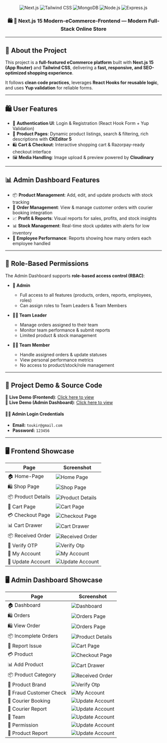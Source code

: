 <div align="center">

![Next.js](https://img.shields.io/badge/Next.js-000000?style=for-the-badge&logo=nextdotjs&logoColor=white)
![Tailwind CSS](https://img.shields.io/badge/Tailwind_CSS-38B2AC?style=for-the-badge&logo=tailwindcss&logoColor=white)
![MongoDB](https://img.shields.io/badge/MongoDB-47A248?style=for-the-badge&logo=mongodb&logoColor=white)
![Node.js](https://img.shields.io/badge/Node.js-339933?style=for-the-badge&logo=nodedotjs&logoColor=white)
![Express.js](https://img.shields.io/badge/Express.js-000000?style=for-the-badge&logo=express&logoColor=white)

<h3 align="center">🛍️ 🛒 Next.js 15 Modern-eCommerce-Frontend — Modern Full-Stack Online Store</h3>
</div>

---

## 📖 About the Project

This project is a **full-featured eCommerce platform** built with **Next.js 15 (App Router)** and **Tailwind CSS**, delivering a **fast, responsive, and SEO-optimized shopping experience**.

It follows **clean code practices**, leverages **React Hooks for reusable logic**, and uses **Yup validation** for reliable forms.

---

## 🛍️ User Features

- 🔐 **Authentication UI**: Login & Registration (React Hook Form + Yup Validation)
- 🛒 **Product Pages**: Dynamic product listings, search & filtering, rich descriptions with **CKEditor 5**
- 🛍️ **Cart & Checkout**: Interactive shopping cart & Razorpay-ready checkout interface
- 🖼️ **Media Handling**: Image upload & preview powered by **Cloudinary**

---

## 📊 Admin Dashboard Features

- 📦 **Product Management**: Add, edit, and update products with stock tracking
- 📑 **Order Management**: View & manage customer orders with courier booking integration
- 📈 **Profit & Reports**: Visual reports for sales, profits, and stock insights
- 📊 **Stock Management**: Real-time stock updates with alerts for low inventory
- 👥 **Employee Performance**: Reports showing how many orders each employee handled

---

## 🔑 Role-Based Permissions

The Admin Dashboard supports **role-based access control (RBAC)**:

- **👑 Admin**

  - Full access to all features (products, orders, reports, employees, roles)
  - Can assign roles to Team Leaders & Team Members

- **🧑‍💼 Team Leader**

  - Manage orders assigned to their team
  - Monitor team performance & submit reports
  - Limited product & stock management

- **👨‍🔧 Team Member**
  - Handle assigned orders & update statuses
  - View personal performance metrics
  - No access to product/stock/role management

---

## 🔗 Project Demo & Source Code

🚀 **Live Demo (Frontend)**: [Click here to view](https://naviforce.com.bd/)  
🚀 **Live Demo (Admin Dashboard)**: [Click here to view](https://bikretabm.myei.app/)

#### 🧑‍💻 Admin Login Credentials

- **Email:** `toukir@gmail.com`
- **Password:** `123456`

---

## 🖥️ Frontend Showcase

| Page               | Screenshot                                                 |
| ------------------ | ---------------------------------------------------------- |
| 🏠 Home-Page       | ![Home Page](./asstes/screenshot/home.png)                 |
| 🛍️ Shop Page       | ![Shop Page](./asstes/screenshot/category.png)             |
| 📦 Product Details | ![Product Details](./asstes/screenshot/productDetails.png) |
| 🛒 Cart Page       | ![Cart Page](./asstes/screenshot/shopCart.JPG)             |
| 💳 Checkout Page   | ![Checkout Page](./asstes/screenshot/checkout.png)         |
| 📊 Cart Drawer     | ![Cart Drawer](./asstes/screenshot/cartDrawer.png)         |
| 📦 Received Order  | ![Received Order](./asstes/screenshot/recivedOrder.png)    |
| 🔑 Verify OTP      | ![Verify Otp ](./asstes/screenshot/otp.png)                |
| 👤 My Account      | ![My Account ](./asstes/screenshot/myAccount.png)          |
| 📝 Update Account  | ![Update Account](./asstes/screenshot/updateAccount.png)   |

## 🖥️ Admin Dashboard Showcase

| Page                    | Screenshot                                                          |
| ----------------------- | ------------------------------------------------------------------- |
| 🏠 Dashboard            | ![Dashboard](./asstes/adminDashboard/dashboard.JPG)                 |
| 🛍️ Orders               | ![Orders Page](./asstes/adminDashboard/order.JPG)                   |
| 🛍️ View Order           | ![Orders Page](./asstes/adminDashboard/viewOrder.JPG)               |
| 📦 Incomplete Orders    | ![Product Details](./asstes/adminDashboard/incompleateOrder.JPG)    |
| 🛒 Report Issue         | ![Cart Page](./asstes/adminDashboard//reportIssue.JPG)              |
| 💳 Product              | ![Checkout Page](./asstes/adminDashboard/productList.JPG)           |
| 📊 Add Product          | ![Cart Drawer](./asstes/adminDashboard/addProduct.JPG)              |
| 📦 Product Category     | ![Received Order](./asstes/adminDashboard//ProductCategoryList.JPG) |
| 🔑 Product Brand        | ![Verify Otp ](./asstes/adminDashboard/productBrand.JPG)            |
| 👤 Fraud Customer Check | ![My Account ](./asstes/adminDashboard/froudCheck.JPG)              |
| 📝 Courier Booking      | ![Update Account](./asstes/adminDashboard/courierBooking.JPG)       |
| 📝 Courier Report       | ![Update Account](./asstes/adminDashboard/courierReport.JPG)        |
| 📝 Team                 | ![Update Account](./asstes/adminDashboard/team.JPG)                 |
| 📝 Permission           | ![Update Account](./asstes/adminDashboard/permission.JPG)           |
| 📝 Product Report       | ![Update Account](./asstes/adminDashboard/productReport.JPG)        |
